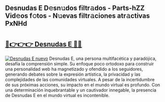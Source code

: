 ## Desnudas E D𝚎sn𝚞dos filtr𝚊dos - Parts-hZZ Vid𝚎os f𝚘tos - N𝚞evas filtr𝚊ciones atr𝚊ctivas PxNHd

# <h2><a href="http://mbawfh.tromn.icu/?c=Desnudas+E">🔗👉👉👉 Desnudas E 🔗🔗</a></h2>

[![Desnudas E nuevo](https://i.imgur.com/pEAQMta.gif)](http://mbawfh.tromn.icu/?c=Desnudas+E)
Desnudas E, una persona multifacética y paradójica, desafía la comprensión simple. Su enfoque poco ortodoxo para construir una personalidad web ha magnetizado y ofendido a los seguidores, generando debates sobre la expresión artística, la privacidad y las complejidades de las comunidades virtuales. A pesar de la incertidumbre de sus próximas acciones, su impacto en el mundo virtual es profundo. Con una determinación inquebrantable y un cautivador innegable, la presencia de Desnudas E en el mundo virtual es incontenible.
